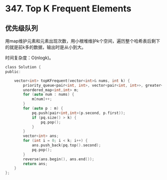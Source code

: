 # 347. Top K Frequent Elements

## 优先级队列

用map维护元素和元素出现次数，用小根堆维护k个空间，遍历整个哈希表后剩下的就是前k多的数据，输出时是从小到大。

时间复杂度：O(nlogk)。

```c
class Solution {
public:

    vector<int> topKFrequent(vector<int>& nums, int k) {
        priority_queue<pair<int, int>, vector<pair<int, int>>, greater<>> pq;
        unordered_map<int,int> m;
        for (auto num : nums) {
            m[num]++;
        }
        for (auto p : m) {
            pq.push(pair<int,int>(p.second, p.first));
            if (pq.size() > k) {
                pq.pop();
            }
        }
        vector<int> ans;
        for (int i = 0; i < k; i++) {
            ans.push_back(pq.top().second);
            pq.pop();
        }
        reverse(ans.begin(), ans.end());
        return ans;
    } 
};
```
